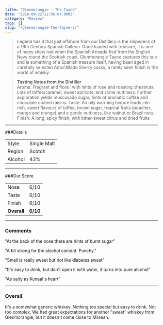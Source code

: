 ```yaml
---
title: "Glenmorangie - The Tayne"
date: "2016-09-22T22:06:04.000Z"
category: "Review"
tags: []
slug: "/glenmorangie-the-tayne-2/"
---
```

>Legend has it that just offshore from our Distillery is the shipwreck of a 16th Century Spanish Galleon. Once loaded with treasure, it is one of many ships lost when the Spanish Armada fled from the English Navy round the Scottish coast.
Glenmorangie Tayne captures this tale and is something of a Spanish treasure itself, having been aged in carefully selected Amontillado Sherry casks, a rarely seen finish in the world of whisky.

><b>Tasting Notes from the Distiller</b><br>
Aroma: Fragrant and floral, with hints of rose and roasting chestnuts. Lots of toffee/caramel, sweet apricots, and some nuttiness. Further exploration yields muscovado sugar, hints of aromatic coffee and chocolate coated raisins.
Taste: An oily warming texture leads into rich, sweet flavours of toffee, brown sugar, tropical fruits (peaches, mango and orange) and a gentle nuttiness, like walnut or Brazil nuts.
Finish: A long, spicy finish, with bitter-sweet citrus and dried fruits

---

###Details
<table>  
<tr>  
<td class="grey">Style</td><td>Single Malt</td>  
</tr>  
<tr>  
<td class="grey">Region</td><td>Scotch</td>  
</tr>  
<tr>  
<td class="grey">Alcohol</td><td>43%</td>  
</tr>  
</table>


---

###Our Score
<table class="score-table">  
<tr>  
<td class="grey">Nose</td><td>6/10</td>  
</tr>  
<tr>  
<td class="grey">Taste</td><td>6/10</td>  
</tr>  
<tr>  
<td class="grey">Finish</td><td>6/10</td>  
</tr>  
<tr>  
<td class="grey"><strong>Overall</strong></td><td><strong>6/10</strong></td>  
</tr>  
</table>

---

### Comments
"At the back of the nose there are hints of burnt sugar"

"A bit strong for the alcohol content. Punchy."

"Smell is really sweet but not like diabetes sweet"

"It's easy to drink, but don't open it with water, it turns into pure alcohol"

"As salty as Kunaal's heart"




---

### Overall

It's a somewhat generic whiskey. Nothing too special but easy to drink. Not too complex. 
We had great expectations for another "sweet" whiskey from Glenmorangie, but it doesn't come close to Milsean.


 <script type="application/ld+json">
        {
        "@context": "http://schema.org/",
        "@type": "Product",
        "name": "Glenmorangie - The Tayne",
        "image": "http://whiskeynerds.com/content/images/2016/09/IMG_7912.JPG",
        "description": "It's a somewhat generic whiskey. Nothing too special but easy to drink. Not too complex.",
        "brand": {
            "@type": "Thing",
            "name": "Glenmorangie"
        },
        "aggregateRating": {
            "@type": "AggregateRating",
            "ratingValue": "3",
            "reviewCount": "10"
        }
        }
    </script>
    